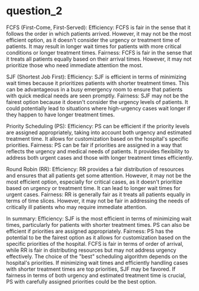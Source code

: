 # question_2

FCFS (First-Come, First-Served):
Efficiency: FCFS is fair in the sense that it follows the order in which patients arrived. However, it may not be the most efficient option, as it doesn't consider the urgency or treatment time of patients. It may result in longer wait times for patients with more critical conditions or longer treatment times.
Fairness: FCFS is fair in the sense that it treats all patients equally based on their arrival times. However, it may not prioritize those who need immediate attention the most.

SJF (Shortest Job First):
Efficiency: SJF is efficient in terms of minimizing wait times because it prioritizes patients with shorter treatment times. This can be advantageous in a busy emergency room to ensure that patients with quick medical needs are seen promptly.
Fairness: SJF may not be the fairest option because it doesn't consider the urgency levels of patients. It could potentially lead to situations where high-urgency cases wait longer if they happen to have longer treatment times.

Priority Scheduling (PS):
Efficiency: PS can be efficient if the priority levels are assigned appropriately, taking into account both urgency and estimated treatment time. It allows for customization based on the hospital's specific priorities.
Fairness: PS can be fair if priorities are assigned in a way that reflects the urgency and medical needs of patients. It provides flexibility to address both urgent cases and those with longer treatment times efficiently.

Round Robin (RR):
Efficiency: RR provides a fair distribution of resources and ensures that all patients get some attention. However, it may not be the most efficient option, especially for critical cases, as it doesn't prioritize based on urgency or treatment time. It can lead to longer wait times for urgent cases.
Fairness: RR is generally fair as it treats all patients equally in terms of time slices. However, it may not be fair in addressing the needs of critically ill patients who may require immediate attention.

In summary:
Efficiency: SJF is the most efficient in terms of minimizing wait times, particularly for patients with shorter treatment times. PS can also be efficient if priorities are assigned appropriately.
Fairness: PS has the potential to be the fairest option as it allows for customization based on the specific priorities of the hospital. FCFS is fair in terms of order of arrival, while RR is fair in distributing resources but may not address urgency effectively.
The choice of the "best" scheduling algorithm depends on the hospital's priorities.
If minimizing wait times and efficiently handling cases with shorter treatment times are top priorities, SJF may be favored.
If fairness in terms of both urgency and estimated treatment time is crucial, PS with carefully assigned priorities could be the best option.
